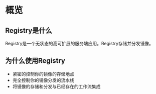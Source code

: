 # 概览
## Registry是什么
Registry是一个无状态的高可扩展的服务端应用。Registry存储并分发镜像。

## 为什么使用Registry
* 紧密的控制你的镜像的存储地点
* 完全控制你的镜像分发的流水线
* 将镜像的存储和分发与已经存在的工作流集成

